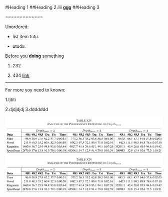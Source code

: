 
#Heading 1
##Heading 2
*iiii*
**ggg**
##Heading 3

=============

Unordered:

- list item tutu.

- utudu.

Before you **doing** something

1. 232

2. 434
[link](www.google.com"uuu")

-------------

For more yoy need to known:

1.tititi 

2.djdjdjdj
3.ddddddd

![image](.\22.png)
<code>![image](.\22.png)





